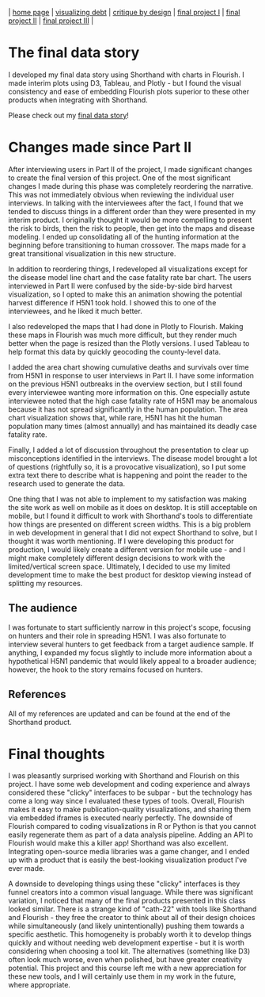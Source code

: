 | [home page](https://iankloo.github.io/Portfolio/) | [visualizing debt](visualizing-government-debt) | [critique by design](critique-by-design) | [final project I](final-project-part-one) | [final project II](final-project-part-two) | [final project III](final-project-part-three) |

# The final data story

I developed my final data story using Shorthand with charts in Flourish.  I made interim plots using D3, Tableau, and Plotly - but I found the visual consistency and ease of embedding Flourish plots superior to these other products when integrating with Shorthand.  

Please check out my [final data story](https://carnegiemellon.shorthandstories.com/our-last-defense-against-a-global-pandemic-bird-hunters/index.html)!

# Changes made since Part II

After interviewing users in Part II of the project, I made significant changes to create the final version of this project.  One of the most significant changes I made during this phase was completely reordering the narrative.  This was not immediately obvious when reviewing the individual user interviews. In talking with the interviewees after the fact, I found that we tended to discuss things in a different order than they were presented in my interim product.  I originally thought it would be more compelling to present the risk to birds, then the risk to people, then get into the maps and disease modeling.  I ended up consolidating all of the hunting information at the beginning before transitioning to human crossover.  The maps made for a great transitional visualization in this new structure.  

In addition to reordering things, I redeveloped all visualizations except for the disease model line chart and the case fatality rate bar chart.  The users interviewed in Part II were confused by the side-by-side bird harvest visualization, so I opted to make this an animation showing the potential harvest difference if H5N1 took hold.  I showed this to one of the interviewees, and he liked it much better.  

I also redeveloped the maps that I had done in Plotly to Flourish.  Making these maps in Flourish was much more difficult, but they render much better when the page is resized than the Plotly versions.  I used Tableau to help format this data by quickly geocoding the county-level data.

I added the area chart showing cumulative deaths and survivals over time from H5N1 in response to user interviews in Part II.  I have some information on the previous H5N1 outbreaks in the overview section, but I still found every interviewee wanting more information on this.  One especially astute interviewee noted that the high case fatality rate of H5N1 may be anomalous because it has not spread significantly in the human population.  The area chart visualization shows that, while rare, H5N1 has hit the human population many times (almost annually) and has maintained its deadly case fatality rate.  

Finally, I added a lot of discussion throughout the presentation to clear up misconceptions identified in the interviews.  The disease model brought a lot of questions (rightfully so, it is a provocative visualization), so I put some extra text there to describe what is happening and point the reader to the research used to generate the data. 

One thing that I was not able to implement to my satisfaction was making the site work as well on mobile as it does on desktop.  It is still acceptable on mobile, but I found it difficult to work with Shorthand's tools to differentiate how things are presented on different screen widths.  This is a big problem in web development in general that I did not expect Shorthand to solve, but I thought it was worth mentioning.  If I were developing this product for production, I would likely create a different version for mobile use - and I might make completely different design decisions to work with the limited/vertical screen space.  Ultimately, I decided to use my limited development time to make the best product for desktop viewing instead of splitting my resources.

## The audience

I was fortunate to start sufficiently narrow in this project's scope, focusing on hunters and their role in spreading H5N1.  I was also fortunate to interview several hunters to get feedback from a target audience sample.  If anything, I expanded my focus slightly to include more information about a hypothetical H5N1 pandemic that would likely appeal to a broader audience; however, the hook to the story remains focused on hunters.


## References

All of my references are updated and can be found at the end of the Shorthand product.

# Final thoughts

I was pleasantly surprised working with Shorthand and Flourish on this project.  I have some web development and coding experience and always considered these "clicky" interfaces to be subpar - but the technology has come a long way since I evaluated these types of tools.  Overall, Flourish makes it easy to make publication-quality visualizations, and sharing them via embedded iframes is executed nearly perfectly.  The downside of Flourish compared to coding visualizations in R or Python is that you cannot easily regenerate them as part of a data analysis pipeline.  Adding an API to Flourish would make this a killer app!  Shorthand was also excellent.  Integrating open-source media libraries was a game changer, and I ended up with a product that is easily the best-looking visualization product I've ever made.

A downside to developing things using these "clicky" interfaces is they funnel creators into a common visual language.  While there was significant variation, I noticed that many of the final products presented in this class looked similar.  There is a strange kind of "cath-22" with tools like Shorthand and Flourish - they free the creator to think about all of their design choices while simultaneously (and likely unintentionally) pushing them towards a specific aesthetic.  This homogeneity is probably worth it to develop things quickly and without needing web development expertise - but it is worth considering when choosing a tool kit.  The alternatives (something like D3) often look much worse, even when polished, but have greater creativity potential.  This project and this course left me with a new appreciation for these new tools, and I will certainly use them in my work in the future, where appropriate. 





